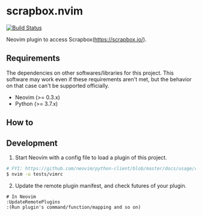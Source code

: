 scrapbox.nvim
==================================================

[![Build Status](https://travis-ci.org/FGtatsuro/scrapbox.nvim.svg?branch=master)](https://travis-ci.org/FGtatsuro/scrapbox.nvim)

Neovim plugin to access Scrapbox(<https://scrapbox.io/>).

Requirements
------------

The dependencies on other softwares/libraries for this project. 
This software may work even if these requirements aren't met, but the behavior on that case can't be supported officially.

- Neovim (>= 0.3.x)
- Python (>= 3.7.x)

How to
------

Development
-----------

1. Start Neovim with a config file to load a plugin of this project.

```bash
# FYI: https://github.com/neovim/python-client/blob/master/docs/usage/remote-plugins.rst
$ nvim -u tests/vimrc
```

2. Update the remote plugin manifest, and check futures of your plugin.

```
# In Neovim
:UpdateRemotePlugins
:(Run plugin's command/function/mapping and so on)
```
